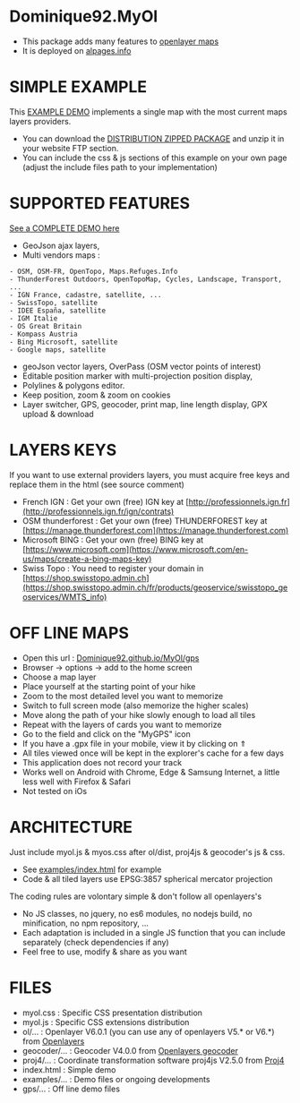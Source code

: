 Dominique92.MyOl
================
* This package adds many features to [openlayer maps](https://openlayers.org/)
* It is deployed on [alpages.info](http://alpages.info)

SIMPLE EXAMPLE
==============
This [EXAMPLE DEMO](https://Dominique92.github.io/MyOl/) implements a single map with the most current maps layers providers.
* You can download the [DISTRIBUTION ZIPPED PACKAGE](https://github.com/Dominique92/MyOl/archive/master.zip) and unzip it in your website FTP section.
* You can include the css & js sections of this example on your own page (adjust the include files path to your implementation)

SUPPORTED FEATURES
==================
[See a COMPLETE DEMO here](https://Dominique92.github.io/MyOl/examples/)
* GeoJson ajax layers,
* Multi vendors maps :
```
- OSM, OSM-FR, OpenTopo, Maps.Refuges.Info
- ThunderForest Outdoors, OpenTopoMap, Cycles, Landscape, Transport, ...
- IGN France, cadastre, satellite, ...
- SwissTopo, satellite
- IDEE España, satellite
- IGM Italie
- OS Great Britain
- Kompass Austria
- Bing Microsoft, satellite
- Google maps, satellite
```
* geoJson vector layers, OverPass (OSM vector points of interest)
* Editable position marker with multi-projection position display,
* Polylines & polygons editor.
* Keep position, zoom & zoom on cookies
* Layer switcher, GPS, geocoder, print map, line length display, GPX upload & download

LAYERS KEYS
===========
If you want to use external providers layers, you must acquire free keys and replace them in the html (see source comment)
* French IGN : Get your own (free) IGN key at [http://professionnels.ign.fr](http://professionnels.ign.fr/ign/contrats)
* OSM thunderforest : Get your own (free) THUNDERFOREST key at [https://manage.thunderforest.com](https://manage.thunderforest.com)
* Microsoft BING : Get your own (free) BING key at [https://www.microsoft.com](https://www.microsoft.com/en-us/maps/create-a-bing-maps-key)
* Swiss Topo : You need to register your domain in [https://shop.swisstopo.admin.ch](https://shop.swisstopo.admin.ch/fr/products/geoservice/swisstopo_geoservices/WMTS_info)

OFF LINE MAPS
=============
* Open this url : [Dominique92.github.io/MyOl/gps](https://Dominique92.github.io/MyOl/gps/)
* Browser -> options -> add to the home screen
* Choose a map layer
* Place yourself at the starting point of your hike
* Zoom to the most detailed level you want to memorize
* Switch to full screen mode (also memorize the higher scales)
* Move along the path of your hike slowly enough to load all tiles
* Repeat with the layers of cards you want to memorize
* Go to the field and click on the "MyGPS" icon
* If you have a .gpx file in your mobile, view it by clicking on ⇑
* All tiles viewed once will be kept in the explorer's cache for a few days
* This application does not record your track
* Works well on Android with Chrome, Edge & Samsung Internet, a little less well with Firefox & Safari
* Not tested on iOs

ARCHITECTURE
============
Just include myol.js & myos.css after ol/dist, proj4js & geocoder's js & css.
* See [examples/index.html](https://raw.githubusercontent.com/Dominique92/MyOl/master/examples/index.html) for example
* Code & all tiled layers use EPSG:3857 spherical mercator projection

The coding rules are volontary simple & don't follow all openlayers's
* No JS classes, no jquery, no es6 modules, no nodejs build, no minification, no npm repository, ...
* Each adaptation is included in a single JS function that you can include separately (check dependencies if any)
* Feel free to use, modify & share as you want

FILES
=====
* myol.css : Specific CSS presentation distribution
* myol.js : Specific CSS extensions distribution
* ol/... : Openlayer V6.0.1 (you can use any of openlayers V5.* or V6.*) from [Openlayers](https://openlayers.org/download/)
* geocoder/... : Geocoder V4.0.0 from [Openlayers geocoder](https://github.com/jonataswalker/ol-geocoder/releases/latest)
* proj4/... : Coordinate transformation software proj4js V2.5.0 from [Proj4](https://github.com/proj4js/proj4js/releases/latest)
* index.html : Simple demo
* examples/... : Demo files or ongoing developments
* gps/... : Off line demo files
